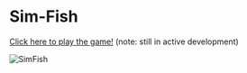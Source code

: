 # Sim-Fish

[Click here to play the game!](https://osu-edu-games.github.io/Sim-Fish/) (note: still in active development)


![SimFish](https://user-images.githubusercontent.com/37987642/192627250-7f6d488b-0be6-4f2c-ac4f-b1190ce1f21a.GIF)
